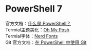 # PowerShell 7
官方文档：[什么是 PowerShell？](https://learn.microsoft.com/zh-cn/powershell/scripting/overview?view=powershell-7.4)  
Termial主题美化：[Oh My Posh](https://ohmyposh.dev/)  
Termial字体：[Nerd Fonts](https://www.nerdfonts.com/#home)  
Git 官方文档：[在 PowerShell 中使用 Git](https://git-scm.com/book/zh/v2/%E9%99%84%E5%BD%95-A%3A-%E5%9C%A8%E5%85%B6%E5%AE%83%E7%8E%AF%E5%A2%83%E4%B8%AD%E4%BD%BF%E7%94%A8-Git-Git-%E5%9C%A8-PowerShell-%E4%B8%AD%E4%BD%BF%E7%94%A8-Git) 